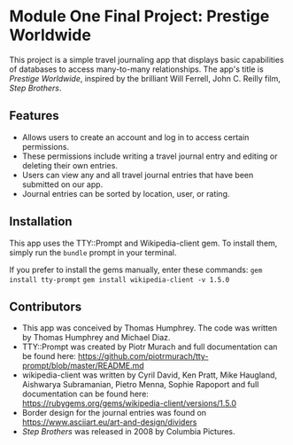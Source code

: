 # Module One Final Project: Prestige Worldwide

This project is a simple travel journaling app that displays basic capabilities of databases to access many-to-many relationships. The app's title is _Prestige Worldwide_, inspired by the brilliant Will Ferrell, John C. Reilly film, _Step Brothers_.

## Features

* Allows users to create an account and log in to access certain permissions.
* These permissions include writing a travel journal entry and editing or deleting their own entries.
* Users can view any and all travel journal entries that have been submitted on our app.
* Journal entries can be sorted by location, user, or rating.

## Installation

This app uses the TTY::Prompt and Wikipedia-client gem. To install them, simply run the `bundle` prompt in your terminal.

If you prefer to install the gems manually, enter these commands:
`gem install tty-prompt`
`gem install wikipedia-client -v 1.5.0`

## Contributors

* This app was conceived by Thomas Humphrey. The code was written by Thomas Humphrey and Michael Diaz.
* TTY::Prompt was created by Piotr Murach and full documentation can be found here: https://github.com/piotrmurach/tty-prompt/blob/master/README.md
* wikipedia-client was written by Cyril David, Ken Pratt, Mike Haugland, Aishwarya Subramanian, Pietro Menna, Sophie Rapoport and full documentation can be found here: https://rubygems.org/gems/wikipedia-client/versions/1.5.0
* Border design for the journal entries was found on https://www.asciiart.eu/art-and-design/dividers
* _Step Brothers_ was released in 2008 by Columbia Pictures.